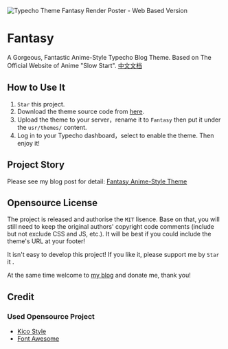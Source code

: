 ![Typecho Theme Fantasy Render Poster - Web Based Version](https://i.imgur.com/BF8J5tG.jpg "Fantasy")


# Fantasy
A Gorgeous, Fantastic Anime-Style Typecho Blog Theme. Based on The Official Website of Anime "Slow Start". <a href="README.md">中文文档</a>

## How to Use It
1. `Star` this project.
1. Download the theme source code from [here](https://github.com/Dreamer-Paul/Fantasy/archive/master.zip).
1. Upload the theme to your server，rename it to `Fantasy` then put it under the  `usr/themes/` content.
1. Log in to your Typecho dashboard，select to enable the theme. Then enjoy it!

## Project Story
Please see my blog post for detail: [Fantasy Anime-Style Theme](https://paugram.com/coding/fantasy-theme.html)

## Opensource License
The project is released and authorise the `MIT` lisence. Base on that, you will still need to keep the original authors' copyright code comments (include but not exclude CSS and JS, etc.). It will be best if you could include the theme's URL at your footer!

It isn't easy to develop this project! If you like it, please support me by `Star` it .

At the same time welcome to [my blog](https://paugram.com/about.html#donate) and donate me, thank you!

## Credit
### Used Opensource Project
 - [Kico Style](https://github.com/Dreamer-Paul/Kico-Style)
 - [Font Awesome](https://github.com/FortAwesome/Font-Awesome)